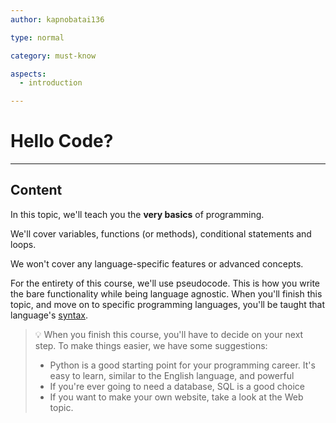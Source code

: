 ```yaml
---
author: kapnobatai136

type: normal

category: must-know

aspects:
  - introduction

---
```


# Hello Code?

---
## Content

In this topic, we'll teach you the **very basics** of programming.

We'll cover variables, functions (or methods), conditional statements and loops.

We won't cover any language-specific features or advanced concepts.

For the entirety of this course, we'll use pseudocode. This is how you write the bare functionality while being language agnostic. When you'll finish this topic, and move on to specific programming languages, you'll be taught that language's [syntax](https://enki.com/glossary/general/syntax).

> 💡 When you finish this course, you'll have to decide on your next step. To make things easier, we have some suggestions:
> - Python is a good starting point for your programming career. It's easy to learn, similar to the English language, and powerful
> - If you're ever going to need a database, SQL is a good choice
> - If you want to make your own website, take a look at the Web topic.
